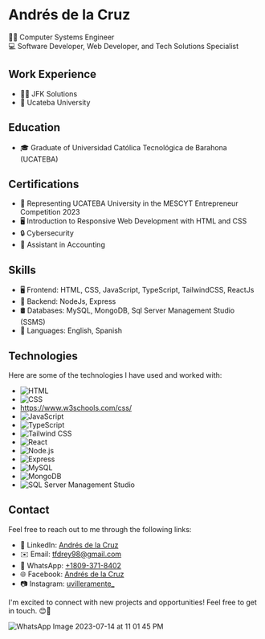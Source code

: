 # Andrés de la Cruz

👨‍💻 Computer Systems Engineer \
💻 Software Developer, Web Developer, and Tech Solutions Specialist

## Work Experience

- 👨‍💼 JFK Solutions
- 🏫 Ucateba University

## Education

- 🎓 Graduate of Universidad Católica Tecnológica de Barahona (UCATEBA)

## Certifications

- 📑 Representing UCATEBA University in the MESCYT Entrepreneur Competition 2023
- 🖥️ Introduction to Responsive Web Development with HTML and CSS
- 🔒 Cybersecurity
- 📑 Assistant in Accounting

## Skills

- 🖥️ Frontend: HTML, CSS, JavaScript, TypeScript, TailwindCSS, ReactJs
- 🐞 Backend: NodeJs, Express
- 🛢️ Databases: MySQL, MongoDB, Sql Server Management Studio (SSMS)
- 🧠 Languages: English, Spanish

## Technologies

Here are some of the technologies I have used and worked with:

- ![HTML](https://img.shields.io/badge/-HTML-orange?logo=html5&logoColor=white&style=flat)
- ![CSS](https://img.shields.io/badge/-CSS-blue?logo=css3&logoColor=white&style=flat)
- https://www.w3schools.com/css/
- ![JavaScript](https://img.shields.io/badge/-JavaScript-yellow?logo=javascript&logoColor=white&style=flat)
- ![TypeScript](https://img.shields.io/badge/-TypeScript-blue?logo=typescript&logoColor=white&style=flat)
- ![Tailwind CSS](https://img.shields.io/badge/-TailwindCSS-38B2AC?logo=tailwind-css&logoColor=white&style=flat)
- ![React](https://img.shields.io/badge/-React-61DAFB?logo=react&logoColor=white&style=flat)
- ![Node.js](https://img.shields.io/badge/-Node.js-339933?logo=node.js&logoColor=white&style=flat)
- ![Express](https://img.shields.io/badge/-Express-000000?logo=express&logoColor=white&style=flat)
- ![MySQL](https://img.shields.io/badge/-MySQL-4479A1?logo=mysql&logoColor=white&style=flat)
- ![MongoDB](https://img.shields.io/badge/-MongoDB-47A248?logo=mongodb&logoColor=white&style=flat)
- ![SQL Server Management Studio](https://img.shields.io/badge/-SQL%20Server%20Management%20Studio-CC2927?logo=microsoft-sql-server&logoColor=white&style=flat)


## Contact

Feel free to reach out to me through the following links:

- 💼 LinkedIn: [Andrés de la Cruz](https://www.linkedin.com/in/andrés-de-la-cruz-4b7a46272/)
- ✉️ Email: [tfdrey98@gmail.com](mailto:tfdrey98@gmail.com)
- 💬 WhatsApp: [+1809-371-8402](https://wa.me/18093718402)
- 🌐 Facebook: [Andrés de la Cruz](https://www.facebook.com/AndresDlcrz27)
- 📷 Instagram: [uvilleramente_](https://www.instagram.com/uvilleramente_/)

I'm excited to connect with new projects and opportunities! Feel free to get in touch. 😊🚀

![WhatsApp Image 2023-07-14 at 11 01 45 PM](https://github.com/UvilleraMente/Presentacion/assets/106884946/61c11c00-4c61-4757-9112-7b6a6e0cf39a)
